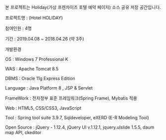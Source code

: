 본 프로젝트는 Holiday(가상 프렌차이즈 호텔 예약 페이지) 소스 공유 저장 공간입니다.

프로젝트명 : (Hotel HOLIDAY)

참여인원 : 4명

기간 : 2019.04.08 ~ 2018.04.26 (약 3주)

개발환경

OS : Windows 7 Professional K

WAS : Apache Tomcat 8.5

DBMS : Oracle 11g Express Edition

Language : Java Platform 8 , JSP & Servlet

FrameWork : 전자정부 표준 프레임워크(Spring Frame), Mybatis 적용

Web : HTML5, CSS/CSS3, JavaScript

Tool : Spring tool suite 3.9.7, Sqldeveloper, eXERD (E-R Modeling Tool)

Open Source : jQuery - 1.12.4,  jQuery UI v.1.12.1,  jquery.ulslide 1.5.5,  daum map API, ckeditor
